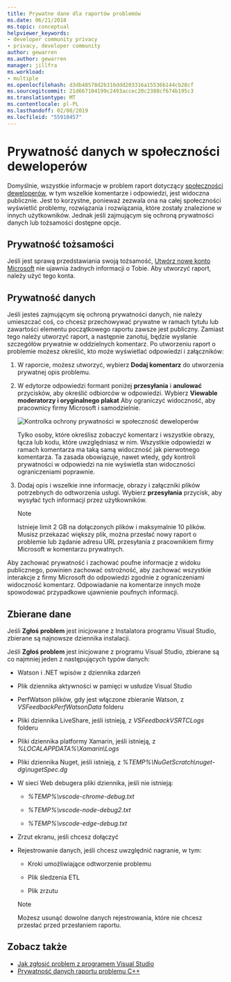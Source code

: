 ```yaml
---
title: Prywatne dane dla raportów problemów
ms.date: 06/21/2018
ms.topic: conceptual
helpviewer_keywords:
- developer community privacy
- privacy, developer community
author: gewarren
ms.author: gewarren
manager: jillfra
ms.workload:
- multiple
ms.openlocfilehash: d3db48578d2b316ddd203316a15536b144cb28cf
ms.sourcegitcommit: 21d667104199c2493accec20c2388cf674b195c3
ms.translationtype: MT
ms.contentlocale: pl-PL
ms.lasthandoff: 02/08/2019
ms.locfileid: "55910457"
---
```

# <a name="developer-community-data-privacy"></a>Prywatność danych w społeczności deweloperów

Domyślnie, wszystkie informacje w problem raport dotyczący [społeczności deweloperów](https://developercommunity.visualstudio.com/), w tym wszelkie komentarze i odpowiedzi, jest widoczna publicznie. Jest to korzystne, ponieważ zezwala ona na całej społeczności wyświetlić problemy, rozwiązania i rozwiązania, które zostały znalezione w innych użytkowników. Jednak jeśli zajmującym się ochroną prywatności danych lub tożsamości dostępne opcje.

## <a name="identity-privacy"></a>Prywatność tożsamości

Jeśli jest sprawą przedstawiania swoją tożsamość, [Utwórz nowe konto Microsoft](https://signup.live.com/) nie ujawnia żadnych informacji o Tobie. Aby utworzyć raport, należy użyć tego konta.

## <a name="data-privacy"></a>Prywatność danych

Jeśli jesteś zajmującym się ochroną prywatności danych, nie należy umieszczać coś, co chcesz przechowywać prywatne w ramach tytułu lub zawartości elementu początkowego raportu zawsze jest publiczny. Zamiast tego należy utworzyć raport, a następnie zanotuj, będzie wysłanie szczegółów prywatnie w oddzielnych komentarz. Po utworzeniu raport o problemie możesz określić, kto może wyświetlać odpowiedzi i załączników:

1. W raporcie, możesz utworzyć, wybierz **Dodaj komentarz** do utworzenia prywatnej opis problemu.

2. W edytorze odpowiedzi formant poniżej **przesyłania** i **anulować** przycisków, aby określić odbiorców w odpowiedzi. Wybierz **Viewable moderatorzy i oryginalnego plakat** Aby ograniczyć widoczność, aby pracownicy firmy Microsoft i samodzielnie.

   ![Kontrolka ochrony prywatności w społeczność deweloperów](media/developer-community-privacy-control.png)

   Tylko osoby, które określisz zobaczyć komentarz i wszystkie obrazy, łącza lub kodu, które uwzględniasz w nim. Wszystkie odpowiedzi w ramach komentarza ma taką samą widoczność jak pierwotnego komentarza. Ta zasada obowiązuje, nawet wtedy, gdy kontroli prywatności w odpowiedzi na nie wyświetla stan widoczności ograniczeniami poprawnie.

3. Dodaj opis i wszelkie inne informacje, obrazy i załączniki plików potrzebnych do odtworzenia usługi. Wybierz **przesyłania** przycisk, aby wysyłać tych informacji przez użytkowników.

   > [!NOTE]
   > Istnieje limit 2 GB na dołączonych plików i maksymalnie 10 plików. Musisz przekazać większy plik, można przesłać nowy raport o problemie lub żądanie adresu URL przesyłania z pracownikiem firmy Microsoft w komentarzu prywatnych.

Aby zachować prywatność i zachować poufne informacje z widoku publicznego, powinien zachować ostrożność, aby zachować wszystkie interakcje z firmy Microsoft do odpowiedzi zgodnie z ograniczeniami widoczność komentarz. Odpowiadanie na komentarze innych może spowodować przypadkowe ujawnienie poufnych informacji.

## <a name="data-we-collect"></a>Zbierane dane

Jeśli **Zgłoś problem** jest inicjowane z Instalatora programu Visual Studio, zbierane są najnowsze dziennika instalacji.

Jeśli **Zgłoś problem** jest inicjowane z programu Visual Studio, zbierane są co najmniej jeden z następujących typów danych:

- Watson i .NET wpisów z dziennika zdarzeń

- Plik dziennika aktywności w pamięci w usłudze Visual Studio

- PerfWatson plików, gdy jest włączone zbieranie Watson, z *VSFeedbackPerfWatsonData* folderu

- Pliki dziennika LiveShare, jeśli istnieją, z *VSFeedbackVSRTCLogs* folderu

- Pliki dziennika platformy Xamarin, jeśli istnieją, z *%LOCALAPPDATA%\Xamarin\Logs*

- Pliki dziennika Nuget, jeśli istnieją, z *%TEMP%\NuGetScratch\nuget-dg\nugetSpec.dg*

- W sieci Web debugera pliki dziennika, jeśli nie istnieją:

   - *%TEMP%\vscode-chrome-debug.txt*

   - *%TEMP%\vscode-node-debug2.txt*

   - *%TEMP%\vscode-edge-debug.txt*

- Zrzut ekranu, jeśli chcesz dołączyć

- Rejestrowanie danych, jeśli chcesz uwzględnić nagranie, w tym:

   - Kroki umożliwiające odtworzenie problemu

   - Plik śledzenia ETL

   - Plik zrzutu

    > [!NOTE]
    > Możesz usunąć dowolne danych rejestrowania, które nie chcesz przesłać przed przesłaniem raportu.

## <a name="see-also"></a>Zobacz także

- [Jak zgłosić problem z programem Visual Studio](how-to-report-a-problem-with-visual-studio-2017.md)
- [Prywatność danych raportu problemu C++](/cpp/how-to-report-a-problem-with-the-visual-cpp-toolset#reports-and-privacy)